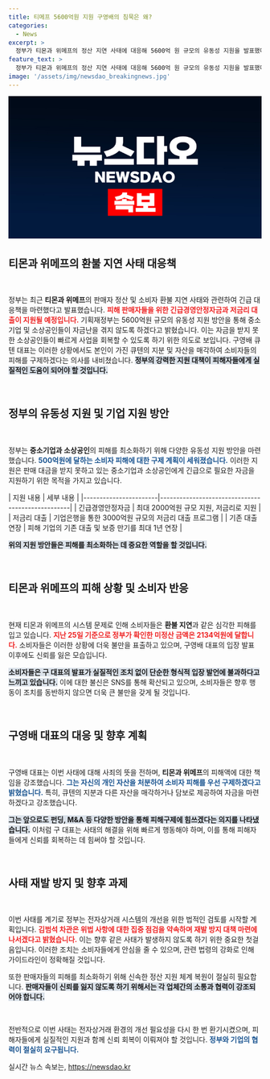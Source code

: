 ```yaml
---
title: 티메프 5600억원 지원 구영배의 침묵은 왜?
categories:
  - News
excerpt: >
  정부가 티몬과 위메프의 정산 지연 사태에 대응해 5600억 원 규모의 유동성 지원을 발표했다. 구영배 큐텐 대표는 소비자 구제를 위해 개인 자산을 처분할 계획이지만, 피해 소비자들은 여전히 불신을 드러내고 있다. 긴급한 상황 속에서 과연 이들은 어떻게 보호받게 될까?
feature_text: >
  정부가 티몬과 위메프의 정산 지연 사태에 대응해 5600억 원 규모의 유동성 지원을 발표했다. 구영배 큐텐 대표는 소비자 구제를 위해 개인 자산을 처분할 계획이지만, 피해 소비자들은 여전히 불신을 드러내고 있다. 긴급한 상황 속에서 과연 이들은 어떻게 보호받게 될까?
image: '/assets/img/newsdao_breakingnews.jpg'
---
```


<p><img src="/assets/img/newsdao_breakingnews.jpg" alt="bookingtag 속보" /></p>

<h2 data-ke-size="size26">티몬과 위메프의 환불 지연 사태 대응책</h2>

<p data-ke-size="size16">&nbsp;</p>

<p>정부는 최근 <strong>티몬과 위메프</strong>의 판매자 정산 및 소비자 환불 지연 사태와 관련하여 긴급 대응책을 마련했다고 발표했습니다. <b><span style="color: #ee2323;">피해 판매자들을 위한 긴급경영안정자금과 저금리 대출이 지원될 예정입니다.</span></b> 기획재정부는 5600억원 규모의 유동성 지원 방안을 통해 중소기업 및 소상공인들이 자금난을 겪지 않도록 하겠다고 밝혔습니다. 이는 자금을 받지 못한 소상공인들이 빠르게 사업을 회복할 수 있도록 하기 위한 의도로 보입니다. 구영배 큐텐 대표는 이러한 상황에서도 본인이 가진 큐텐의 지분 및 자산을 매각하여 소비자들의 피해를 구제하겠다는 의사를 내비쳤습니다. <b><span style="background-color: #21538527;">정부의 강력한 지원 대책이 피해자들에게 실질적인 도움이 되어야 할 것입니다.</span></b></p>

<p data-ke-size="size16">&nbsp;</p>

<h2 data-ke-size="size26">정부의 유동성 지원 및 기업 지원 방안</h2>

<p data-ke-size="size16">&nbsp;</p>

<p>정부는 <strong>중소기업과 소상공인</strong>의 피해를 최소화하기 위해 다양한 유동성 지원 방안을 마련했습니다. <b><span style="color: #1a5490;">500억원에 달하는 소비자 피해에 대한 구제 계획이 세워졌습니다.</span></b> 이러한 지원은 판매 대금을 받지 못하고 있는 중소기업과 소상공인에게 긴급으로 필요한 자금을 지원하기 위한 목적을 가지고 있습니다. </p>

<p>| 지원 내용                  | 세부 내용                                             |
|-----------------------|--------------------------------------------------|
| 긴급경영안정자금          | 최대 2000억원 규모 지원, 저금리로 지원                       |
| 저금리 대출               | 기업은행을 통한 3000억원 규모의 저금리 대출 프로그램        |
| 기존 대출 연장            | 피해 기업의 기존 대출 및 보증 만기를 최대 1년 연장         |</p>

<p><b><span style="background-color: #21538527;">위의 지원 방안들은 피해를 최소화하는 데 중요한 역할을 할 것입니다.</span></b></p>

<p data-ke-size="size16">&nbsp;</p>

<h2 data-ke-size="size26">티몬과 위메프의 피해 상황 및 소비자 반응</h2>

<p data-ke-size="size16">&nbsp;</p>

<p>현재 티몬과 위메프의 시스템 문제로 인해 소비자들은 <strong>환불 지연</strong>과 같은 심각한 피해를 입고 있습니다. <b><span style="color: #ee2323;">지난 25일 기준으로 정부가 확인한 미정산 금액은 2134억원에 달합니다.</span></b> 소비자들은 이러한 상황에 더욱 불만을 표출하고 있으며, 구영배 대표의 입장 발표 이후에도 신뢰를 잃은 모습입니다. </p>

<p><b><span style="background-color: #21538527;">소비자들은 구 대표의 발표가 실질적인 조치 없이 단순한 형식적 입장 발언에 불과하다고 느끼고 있습니다.</span></b> 이에 대한 불신은 SNS를 통해 확산되고 있으며, 소비자들은 향후 행동이 조치를 동반하지 않으면 더욱 큰 불만을 갖게 될 것입니다.</p>

<p data-ke-size="size16">&nbsp;</p>

<h2 data-ke-size="size26">구영배 대표의 대응 및 향후 계획</h2>

<p data-ke-size="size16">&nbsp;</p>

<p>구영배 대표는 이번 사태에 대해 사죄의 뜻을 전하며, <strong>티몬과 위메프</strong>의 피해액에 대한 책임을 강조했습니다. <b><span style="color: #1a5490;">그는 자신의 개인 자산을 처분하여 소비자 피해를 우선 구제하겠다고 밝혔습니다.</span></b> 특히, 큐텐의 지분과 다른 자산을 매각하거나 담보로 제공하여 자금을 마련하겠다고 강조했습니다. </p>

<p><b><span style="background-color: #21538527;">그는 앞으로도 펀딩, M&amp;A 등 다양한 방안을 통해 피해구제에 힘쓰겠다는 의지를 나타냈습니다.</span></b> 이처럼 구 대표는 사태의 해결을 위해 빠르게 행동해야 하며, 이를 통해 피해자들에게 신뢰를 회복하는 데 힘써야 할 것입니다.</p>

<p data-ke-size="size16">&nbsp;</p>

<h2 data-ke-size="size26">사태 재발 방지 및 향후 과제</h2>

<p data-ke-size="size16">&nbsp;</p>

<p>이번 사태를 계기로 정부는 전자상거래 시스템의 개선을 위한 법적인 검토를 시작할 계획입니다. <b><span style="color: #ee2323;">김범석 차관은 위법 사항에 대한 집중 점검을 약속하며 재발 방지 대책 마련에 나서겠다고 밝혔습니다.</span></b> 이는 향후 같은 사태가 발생하지 않도록 하기 위한 중요한 첫걸음입니다. 이러한 조치는 소비자들에게 안심을 줄 수 있으며, 관련 법령의 강화로 인해 가이드라인이 정확해질 것입니다.</p>

<p>또한 판매자들의 피해를 최소화하기 위해 신속한 정산 지원 체계 복원이 절실히 필요합니다. <b><span style="background-color: #21538527;">판매자들이 신뢰를 잃지 않도록 하기 위해서는 각 업체간의 소통과 협력이 강조되어야 합니다.</span></b></p>

<p data-ke-size="size16">&nbsp;</p>

<p>전반적으로 이번 사태는 전자상거래 환경의 개선 필요성을 다시 한 번 환기시켰으며, 피해자들에게 실질적인 지원과 함께 신뢰 회복이 이뤄져야 할 것입니다. <b><span style="color: #1a5490;">정부와 기업의 협력이 절실히 요구됩니다.</span></b></p>
실시간 뉴스 속보는, <a href="https://newsdao.kr" rel="dofollow">https://newsdao.kr</a>


